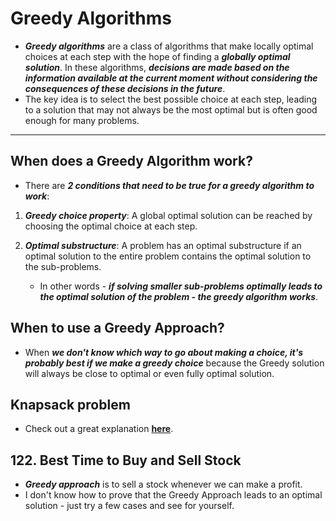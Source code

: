 # Greedy Algorithms

- ***Greedy algorithms*** are a class of algorithms that make locally optimal choices at each step with the hope of finding a ***globally optimal solution***. In these algorithms, ***decisions are made based on the information available at the current moment without considering the consequences of these decisions in the future***.
- The key idea is to select the best possible choice at each step, leading to a solution that may not always be the most optimal but is often good enough for many problems.

---

## When does a Greedy Algorithm work?

- There are ***2 conditions that need to be true for a greedy algorithm to work***:
1. ***Greedy choice property***: A global optimal solution can be reached by choosing the optimal choice at each step.
2. ***Optimal substructure***: A problem has an optimal substructure if an optimal solution to the entire problem contains the optimal solution to the sub-problems.

    - In other words - ***if solving smaller sub-problems optimally leads to the optimal solution of the problem - the greedy algorithm works***.

## When to use a Greedy Approach?

- When ***we don't know which way to go about making a choice, it's probably best if we make a greedy choice*** because the Greedy solution will always be close to optimal or even fully optimal solution.

## Knapsack problem

- Check out a great explanation [**here**](https://www.youtube.com/watch?v=lfQvPHGtu6Q).
  
## 122. Best Time to Buy and Sell Stock

- ***Greedy approach*** is to sell a stock whenever we can make a profit.
- I don't know how to prove that the Greedy Approach leads to an optimal solution - just try a few cases and see for yourself.

